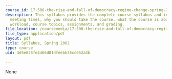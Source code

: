 ```yaml
---
course_id: 17-508-the-rise-and-fall-of-democracy-regime-change-spring-2002
description: This syllabus provides the complete course syllabus and information on
  meeting times, why you should take the course, what the course is about, readings,
  workload, course topics, assignments, and grading.
file_location: /coursemedia/17-508-the-rise-and-fall-of-democracy-regime-change-spring-2002/3d5e625fe4466d81dfeebb35cc652a3b_17_508_syllabus_2002_final.pdf
file_type: application/pdf
layout: pdf
title: Syllabus, Spring 2002
type: course
uid: 3d5e625fe4466d81dfeebb35cc652a3b

---
```

None